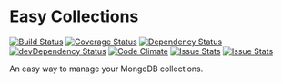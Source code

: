 # Easy Collections

[![Build Status](https://travis-ci.org/e-ucm/easy-collections.svg?branch=master)](https://travis-ci.org/e-ucm/easy-collections) [![Coverage Status](https://coveralls.io/repos/e-ucm/easy-collections/badge.svg?branch=master&service=github)](https://coveralls.io/github/e-ucm/easy-collections?branch=master) [![Dependency Status](https://david-dm.org/e-ucm/easy-collections.svg)](https://david-dm.org/e-ucm/easy-collections) [![devDependency Status](https://david-dm.org/e-ucm/easy-collections/dev-status.svg)](https://david-dm.org/e-ucm/easy-collections#info=devDependencies) [![Code Climate](https://codeclimate.com/github/e-ucm/easy-collections/badges/gpa.svg)](https://codeclimate.com/github/e-ucm/easy-collections) [![Issue Stats](http://issuestats.com/github/e-ucm/easy-collections/badge/pr?style=flat)](http://issuestats.com/github/e-ucm/easy-collections) [![Issue Stats](http://issuestats.com/github/e-ucm/easy-collections/badge/issue?style=flat)](http://issuestats.com/github/e-ucm/easy-collections)

An easy way to manage your MongoDB collections.
